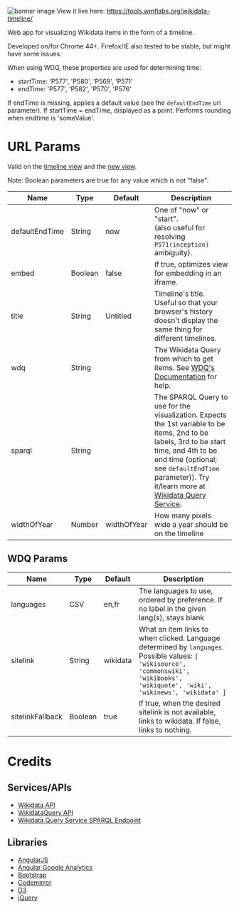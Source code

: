 ![banner image](https://rawgit.com/cdrini/wikidata-timeline/master/imgs/banner.svg)
View it live here: https://tools.wmflabs.org/wikidata-timeline/

Web app for visualizing Wikidata items in the form of a timeline.


Developed on/for Chrome 44+. Firefox/IE also tested to be stable, but might have some issues.

When using WDQ, these properties are used for determining time:
* startTime: 'P577', 'P580', 'P569', 'P571'
* endTime: 'P577', 'P582', 'P570', 'P576'

If endTime is missing, applies a default value (see the `defaultEndTime` url parameter).
If startTime = endTime, displayed as a point.
Performs rounding when endtime is 'someValue'.

# URL Params
Valid on the [timeline view](https://tools.wmflabs.org/wikidata-timeline/#/timeline) and the [new view](https://tools.wmflabs.org/wikidata-timeline/#/new).

Note: Boolean parameters are true for any value which is not "false".

Name                 | Type        | Default         | Description
-------------------- | ----------- | --------------- | -------------
defaultEndTime       | String      | now             | One of "now" or "start".<br>(also useful for resolving ``P571(inception)`` ambiguity).
embed                | Boolean     | false           | If true, optimizes view for embedding in an iframe.
title                | String      | Untitled        | Timeline's title. Useful so that your browser's history doesn't display the same thing for different timelines.
wdq                  | String      |                 | The Wikidata Query from which to get items. See [WDQ's Documentation](https://wdq.wmflabs.org/api_documentation.html) for help.
sparql               | String      |                 | The SPARQL Query to use for the visualization. Expects the 1st variable to be items, 2nd to be labels, 3rd to be start time, and 4th to be end time (optional; see `defaultEndTime` parameter)). Try it/learn more at [Wikidata Query Service](https://query.wikidata.org).
widthOfYear          | Number      | widthOfYear     | How many pixels wide a year should be on the timeline

## WDQ Params
Name                 | Type        | Default         | Description
-------------------- | ----------- | --------------- | -------------
languages            | CSV         | en,fr           | The languages to use, ordered by preference. If no label in the given lang(s), stays blank
sitelink             | String      | wikidata        | What an item links to when clicked. Language determined by ``languages``. Possible values: ``[ 'wikisource', 'commonswiki', 'wikibooks', 'wikiquote', 'wiki', 'wikinews', 'wikidata' ]``
sitelinkFallback     | Boolean     | true            | If true, when the desired sitelink is not available, links to wikidata. If false, links to nothing.

# Credits

## Services/APIs
* [Wikidata API](https://www.wikidata.org/w/api.php)
* [WikidataQuery API](https://wdq.wmflabs.org/api_documentation.html)
* [Wikidata Query Service SPARQL Endpoint](https://www.mediawiki.org/wiki/Wikidata_query_service/User_Manual#SPARQL_endpoint)

## Libraries
* [AngularJS](https://github.com/angular/angular.js)
* [Angular Google Analytics](https://github.com/revolunet/angular-google-analytics)
* [Bootstrap](https://github.com/twbs/bootstrap)
* [Codemirror](https://github.com/codemirror/CodeMirror)
* [D3](https://github.com/mbostock/d3)
* [jQuery](https://github.com/jquery/jquery)
